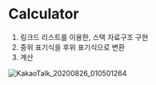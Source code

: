 # Calculator
1. 링크드 리스트를 이용한, 스택 자료구조 구현
2. 중위 표기식을 후위 표기식으로 변환
3. 계산

![KakaoTalk_20200826_010501264](https://user-images.githubusercontent.com/64455972/91199024-4a5cc500-e738-11ea-8e55-1197463239d6.png)

